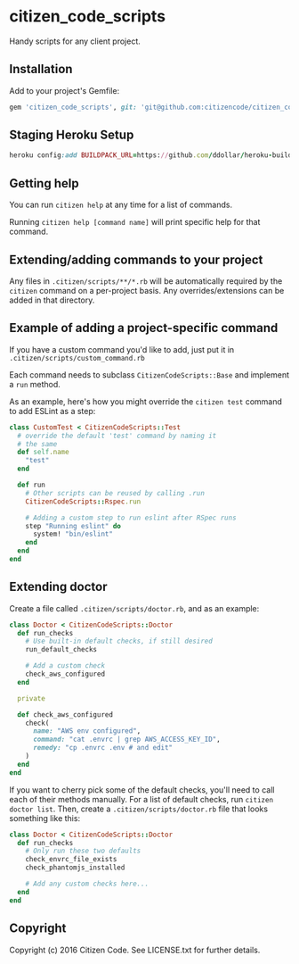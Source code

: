 # citizen_code_scripts

Handy scripts for any client project.

## Installation

Add to your project's Gemfile:

```ruby
gem 'citizen_code_scripts', git: 'git@github.com:citizencode/citizen_code_scripts.git'
```

## Staging Heroku Setup

```ruby
heroku config:add BUILDPACK_URL=https://github.com/ddollar/heroku-buildpack-multi.git -rstaging
```

## Getting help

You can run `citizen help` at any time for a list of commands.

Running `citizen help [command name]` will print specific help for that
command.

## Extending/adding commands to your project

Any files in `.citizen/scripts/**/*.rb` will be automatically required
by the `citizen` command on a per-project basis. Any overrides/extensions
can be added in that directory.

## Example of adding a project-specific command

If you have a custom command you'd like to add, just put it in
`.citizen/scripts/custom_command.rb`

Each command needs to subclass `CitizenCodeScripts::Base` and implement
a `run` method.

As an example, here's how you might override the `citizen test` command to
add ESLint as a step:

```ruby
class CustomTest < CitizenCodeScripts::Test
  # override the default 'test' command by naming it
  # the same
  def self.name
    "test"
  end

  def run
    # Other scripts can be reused by calling .run
    CitizenCodeScripts::Rspec.run

    # Adding a custom step to run eslint after RSpec runs
    step "Running eslint" do
      system! "bin/eslint"
    end
  end
end
```

## Extending doctor

Create a file called `.citizen/scripts/doctor.rb`, and as an example:

```ruby
class Doctor < CitizenCodeScripts::Doctor
  def run_checks
    # Use built-in default checks, if still desired
    run_default_checks

    # Add a custom check
    check_aws_configured
  end

  private

  def check_aws_configured
    check(
      name: "AWS env configured",
      command: "cat .envrc | grep AWS_ACCESS_KEY_ID",
      remedy: "cp .envrc .env # and edit"
    )
  end
end
```

If you want to cherry pick some of the default checks, you'll need
to call each of their methods manually. For a list of default checks,
run `citizen doctor list`. Then, create a `.citizen/scripts/doctor.rb` 
file that looks something like this:

```ruby
class Doctor < CitizenCodeScripts::Doctor
  def run_checks
    # Only run these two defaults
    check_envrc_file_exists
    check_phantomjs_installed

    # Add any custom checks here...
  end
end
```

## Copyright

Copyright (c) 2016 Citizen Code. See LICENSE.txt for further details.
